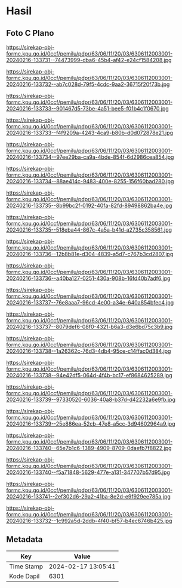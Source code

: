 # Hasil

## Foto C Plano

https://sirekap-obj-formc.kpu.go.id/0ccf/pemilu/pdpr/63/06/11/20/03/6306112003001-20240216-133731--74473999-dba6-45b4-af42-e24cf1584208.jpg

https://sirekap-obj-formc.kpu.go.id/0ccf/pemilu/pdpr/63/06/11/20/03/6306112003001-20240216-133732--ab7c028d-79f5-4cdc-9aa2-36715f20f73b.jpg

https://sirekap-obj-formc.kpu.go.id/0ccf/pemilu/pdpr/63/06/11/20/03/6306112003001-20240216-133733--901467d5-73be-4a51-bee5-f01b4c1f0670.jpg

https://sirekap-obj-formc.kpu.go.id/0ccf/pemilu/pdpr/63/06/11/20/03/6306112003001-20240216-133733--f4f9209a-4243-4ca9-b80b-d0d072878e21.jpg

https://sirekap-obj-formc.kpu.go.id/0ccf/pemilu/pdpr/63/06/11/20/03/6306112003001-20240216-133734--97ee29ba-ca9a-4bde-854f-6d2986cea854.jpg

https://sirekap-obj-formc.kpu.go.id/0ccf/pemilu/pdpr/63/06/11/20/03/6306112003001-20240216-133734--88ae414c-9483-400e-8255-156f60bad280.jpg

https://sirekap-obj-formc.kpu.go.id/0ccf/pemilu/pdpr/63/06/11/20/03/6306112003001-20240216-133735--8b99bc2f-0192-40fa-82fd-89498862ba4e.jpg

https://sirekap-obj-formc.kpu.go.id/0ccf/pemilu/pdpr/63/06/11/20/03/6306112003001-20240216-133735--518eba44-867c-4a5a-b41d-a2735c358561.jpg

https://sirekap-obj-formc.kpu.go.id/0ccf/pemilu/pdpr/63/06/11/20/03/6306112003001-20240216-133736--12b8b81e-d304-4839-a5d7-c767b3cd2807.jpg

https://sirekap-obj-formc.kpu.go.id/0ccf/pemilu/pdpr/63/06/11/20/03/6306112003001-20240216-133736--a40ba127-0251-430a-908b-16fd40b7adf6.jpg

https://sirekap-obj-formc.kpu.go.id/0ccf/pemilu/pdpr/63/06/11/20/03/6306112003001-20240216-133737--76e8aaa7-96cd-4e00-a34e-640a854bfec4.jpg

https://sirekap-obj-formc.kpu.go.id/0ccf/pemilu/pdpr/63/06/11/20/03/6306112003001-20240216-133737--8079def6-08f0-4321-b6a3-d3e6bd75c3b9.jpg

https://sirekap-obj-formc.kpu.go.id/0ccf/pemilu/pdpr/63/06/11/20/03/6306112003001-20240216-133738--1a26362c-76d3-4db4-95ce-c14ffac0d384.jpg

https://sirekap-obj-formc.kpu.go.id/0ccf/pemilu/pdpr/63/06/11/20/03/6306112003001-20240216-133738--94e42df5-064d-4f4b-bc17-ef8684625289.jpg

https://sirekap-obj-formc.kpu.go.id/0ccf/pemilu/pdpr/63/06/11/20/03/6306112003001-20240216-133739--97330520-6036-40a8-b37d-d42232a6e9fb.jpg

https://sirekap-obj-formc.kpu.go.id/0ccf/pemilu/pdpr/63/06/11/20/03/6306112003001-20240216-133739--25e886ea-52cb-47e8-a5cc-3d94602964a9.jpg

https://sirekap-obj-formc.kpu.go.id/0ccf/pemilu/pdpr/63/06/11/20/03/6306112003001-20240216-133740--65e7b1c6-1389-4909-8709-0daefb7f8822.jpg

https://sirekap-obj-formc.kpu.go.id/0ccf/pemilu/pdpr/63/06/11/20/03/6306112003001-20240216-133740--f5a71848-5629-477e-a131-347707b57d95.jpg

https://sirekap-obj-formc.kpu.go.id/0ccf/pemilu/pdpr/63/06/11/20/03/6306112003001-20240216-133741--2ef302d6-29a2-41ba-8e2d-e9f929ee785a.jpg

https://sirekap-obj-formc.kpu.go.id/0ccf/pemilu/pdpr/63/06/11/20/03/6306112003001-20240216-133732--1c992a5d-2ddb-4f40-bf57-b4ec6746b425.jpg


## Metadata

| Key        | Value               |
| ---------- | ------------------- |
| Time Stamp | 2024-02-17 13:05:41 |
| Kode Dapil | 6301                |



